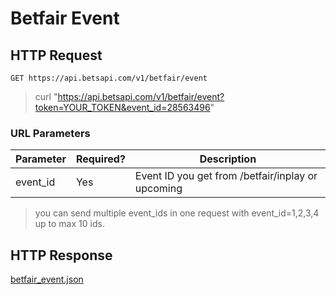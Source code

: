 # Betfair Event

## HTTP Request

`GET https://api.betsapi.com/v1/betfair/event`

> curl "https://api.betsapi.com/v1/betfair/event?token=YOUR_TOKEN&event_id=28563496"

### URL Parameters

Parameter | Required? | Description
--------- | ------- | -----------
event_id | Yes | Event ID you get from /betfair/inplay or upcoming

> you can send multiple event_ids in one request with event_id=1,2,3,4 up to max 10 ids.

## HTTP Response

<a href="../samples/betfair_event.json" target="_blank">betfair_event.json</a>

